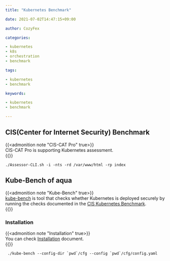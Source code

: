 ```yaml
---
title: "Kubernetes Benchmark"

date: 2021-07-02T14:47:15+09:00

author: CozyFex

categories:

- kubernetes
- k8s
- orchestration
- benchmark

tags:

- kubernetes
- benchmark

keywords:

- kubernetes
- benchmark

---
```


## CIS(Center for Internet Security) Benchmark

{{<admonition note "CIS-CAT Pro" true>}}  
CIS-CAT Pro is supporting Kubernetes assessment.  
{{</admonition>}}

```shell
./Assessor-CLI.sh -i -nts -rd /var/www/html -rp index
```

## Kube-Bench of aqua

{{<admonition note "Kube-Bench" true>}}  
[kube-bench](https://github.com/aquasecurity/kube-bench) is tool that checks whether Kubernetes is deployed securely by running the checks documented in the [CIS Kubernetes Benchmark](https://www.cisecurity.org/benchmark/kubernetes/).  
{{</admonition>}}

### Installation

{{<admonition note "Installation" true>}}  
You can check [Installation](https://github.com/aquasecurity/kube-bench/blob/main/docs/installation.md) document.  
{{</admonition>}}

```shell
 ./kube-bench --config-dir `pwd`/cfg --config `pwd`/cfg/config.yaml 
```
